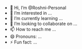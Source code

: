 - 👋 Hi, I’m @Roshni-Personal
- 👀 I’m interested in ...
- 🌱 I’m currently learning ...
- 💞️ I’m looking to collaborate on ...
- 📫 How to reach me ...
- 😄 Pronouns: ...
- ⚡ Fun fact: ...

<!---
Roshni-Personal/Roshni-Personal is a ✨ special ✨ repository because its `README.md` (this file) appears on your GitHub profile.
You can click the Preview link to take a look at your changes.
--->
